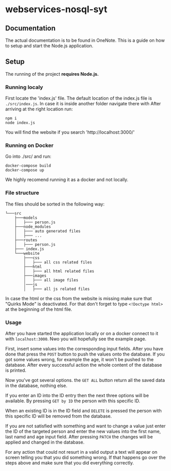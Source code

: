 # **webservices-nosql-syt**

## **Documentation**

The actual documentation is to be found in OneNote. This is a guide on how to setup and start the Node.js application.

## **Setup**

The running of the project **requires Node.js.**

### **Running localy**

First locate the 'index.js' file. The default location of the index.js file is ```./src/index.js```. In case it is inside another folder navigate there with 
After arriving at the right location run:

```
npm i
node index.js 
```

You will find the website if you search 'http://localhost:3000/'

### **Running on Docker**

Go into ./src/ and run:

```
docker-compose build
docker-compose up
```

We highly recomend running it as a docker and not locally.

### **File structure**

The files should be sorted in the following way: 

```
└───src
    ├───models
    │   ├─── person.js
    ├───node_modules
    │   ├─── auto generated files
    │   ├─── ...
    ├───routes
    │   ├─── person.js
    ├─── index.js
    └───website
        ├───css
        │   ├─── all css related files
        ├───html
        │   ├─── all html related files
        ├───images
        │   ├─── all image files 
        │───js
        │   ├─── all js related files
```

In case the html or the css from the website is missing make sure that "Quirks Mode" is deactivated. For that don't forget to type ```<!Doctype html>``` at the beginning of the html file.

### **Usage** 

After you have started the application locally or on a docker connect to it with ```localhost:3000```. Nwo you will hopefully see the example page. 

First, insert some values into the corresponding input fields. After you have done that press the ```POST``` button to push the values onto the database. If you got some values wrong, for example the age, it won't be pushed to the database. After every successful action the whole content of the database is printed. 

Now you've got several options. the ```GET ALL``` button return all the saved data in the database, nothing else. 

If you enter an ID into the ID entry then the next three options will be available. By pressing ```GET by ID``` the person with this specific ID. 

When an existing ID is in the ID field and ```DELETE``` is pressed the person with this specific ID will be removed from the database. 

If you are not satisfied with something and want to change a value just enter the ID of the targeted person and enter the new values into the first name, last namd and age input field. After pressing ```PATCH``` the changes will be applied and changed in the database.

For any action that could not resurt in a valid output a text will appear on screen telling you that you did something wrong. If that happens go over the steps above and make sure that you did everything correctly.
